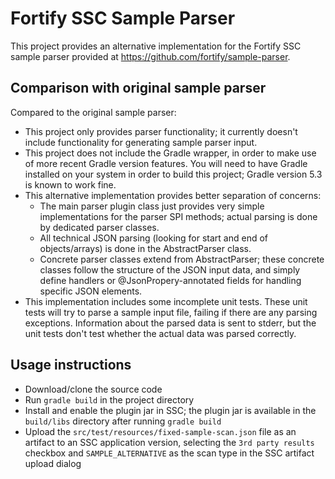 # Fortify SSC Sample Parser

This project provides an alternative implementation for the Fortify SSC sample
parser provided at https://github.com/fortify/sample-parser.

## Comparison with original sample parser

Compared to the original sample parser:

* This project only provides parser functionality; it currently doesn't include
  functionality for generating sample parser input.
* This project does not include the Gradle wrapper, in order to make use of more
  recent Gradle version features. You will need to have Gradle installed on
  your system in order to build this project; Gradle version 5.3 is known to
  work fine.
* This alternative implementation provides better separation of concerns:
    * The main parser plugin class just provides very simple implementations for 
     the parser SPI methods; actual parsing is done by dedicated parser classes.
    * All technical JSON parsing (looking for start and end of objects/arrays) is done in the
     AbstractParser class.
    * Concrete parser classes extend from AbstractParser; these concrete classes follow 
     the structure of the JSON input data, and simply define handlers or 
     @JsonPropery-annotated fields for handling specific JSON elements.
* This implementation includes some incomplete unit tests. These unit tests will
  try to parse a sample input file, failing if there are any parsing exceptions.
  Information about the parsed data is sent to stderr, but the unit tests don't
  test whether the actual data was parsed correctly.
     
## Usage instructions

* Download/clone the source code
* Run `gradle build` in the project directory
* Install and enable the plugin jar in SSC; the plugin jar is available in the 
  `build/libs` directory after running `gradle build`
* Upload the `src/test/resources/fixed-sample-scan.json` file as an
  artifact to an SSC application version, selecting the `3rd party results` 
  checkbox and `SAMPLE_ALTERNATIVE` as the scan type in the SSC artifact upload 
  dialog
  
